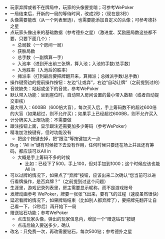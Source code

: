 - 玩家弃牌或者不在牌局中，玩家的头像要变暗；可参考WePoker
- 一局结束后，开新的一局的等待时间，改成2秒；（现在是3秒）
- 头像需要能改（从一个列表里选），也需要能添加自定义的头像；可参考德扑之星
- 点玩家头像出来的基础数据（参考德扑之星）（激进度、奖励圈局数这些都不要，只要下面几个）：
    - 总局数（一个房间一局）
    - 获胜局数
    - 总手数（一副牌算一手）
    - 入池率（进到开出前三张牌，算入池；入池的手数/总手数）
    - 入池胜率（入池后的胜率）
    - 摊派率（打到最后要把牌翻开来，算摊派；总摊派手数/总手数）
- 操作键旁边的提前操作按钮：左边“让或弃”，右边“自动让牌”（之前提到过的）
- 音效缺失：站起或坐下的音效，参考WePoker
- 默认带入功能：坐到座位时，自动带入房间设置的最小带入数额（或者自动提交审核）
- 最大带入：600BB（600倍大盲），每次买入后，手上筹码数不的超过600倍的大盲（如果超过，则不允许买）；如果手上已经超过600BB，则不允许买入
- 计分牌买入上限功能：不需要做
- 跟注按钮上面，显示跟注还需要加多少筹码（参考WePoker）
- 精准加注按键有，但时功能没有
    - 把这个按键去掉，把“跟注”等按键加大一点
- Bug：“All in”键有时候按下去没有作用，任何时候只要还在场上并且还有筹码，都应该可以All in
    - 大概是手上筹码不多的时候
        - 比如：已经下了500，手上100，但对手加到1000；这个时候应该也能All in
- 可以过牌的情况下，如果点了“弃牌”按钮，应该出来二次确认“您当前可以进行看牌操作，是否弃牌？”（之前提到过这个问题）
- 生涯里，游戏记录列表里，房主需要显示昵称，而不是游戏账号
- 发牌动画参考 WePoker，牌要一张张飞出来，要有飞的过程（速度虽然很快）
- 延迟看牌的情况下，如果牌局结束（比如别人都弃牌了），要把牌先翻开让自己看一下，（2秒后）再开始下一局
- 赠送钻石功能；参考WePoker
    - 点击玩家头像，弹出的玩家信息内，增加一个“赠送钻石”按键
    - 点击后输入要送多少，确认
- 改名：只免费一次，再改需要钻石，每次500钻；参考德扑之星
